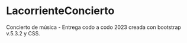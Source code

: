 # LacorrienteConcierto
Concierto de música - Entrega codo a codo 2023 creada con bootstrap v.5.3.2 y CSS.
